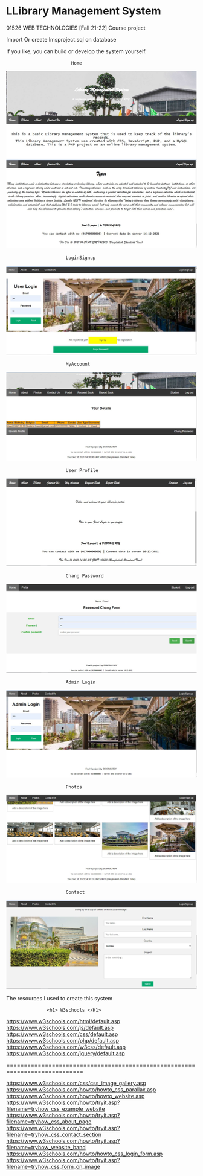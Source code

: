 # LLibrary Management System 
01526 WEB TECHNOLOGIES [Fall 21-22] Course project


Import Or create lmsproject.sql on database


If you like, you can build or develop the system yourself.


                            Home
![](The%20final%20result%20(web%20page%20will%20be%20show)/Home.JPG)
![](The%20final%20result%20(web%20page%20will%20be%20show)/Home%202.JPG)

                          LoginSignup

![](The%20final%20result%20(web%20page%20will%20be%20show)/LoginSignup.JPG)

                          MyAccount

![](The%20final%20result%20(web%20page%20will%20be%20show)/MyAccount.JPG)

                          User Profile

![](The%20final%20result%20(web%20page%20will%20be%20show)/UserProfile.JPG)

                          Chang Password

![](The%20final%20result%20(web%20page%20will%20be%20show)/ChangPassword.JPG)

                          Admin Login
![](The%20final%20result%20(web%20page%20will%20be%20show)/AdminLogin.JPG)

                          Photos

![Photos](The%20final%20result%20(web%20page%20will%20be%20show)/Photos.JPG)

                          Contact

![](The%20final%20result%20(web%20page%20will%20be%20show)/Contact.JPG)



The resources I used to create this system

                   <h1> W3schools </H1>
                   
https://www.w3schools.com/html/default.asp
https://www.w3schools.com/js/default.asp
https://www.w3schools.com/css/default.asp
https://www.w3schools.com/php/default.asp
https://www.w3schools.com/w3css/default.asp
https://www.w3schools.com/jquery/default.asp

============================================================================

https://www.w3schools.com/css/css_image_gallery.asp
https://www.w3schools.com/howto/howto_css_parallax.asp
https://www.w3schools.com/howto/howto_website.asp
https://www.w3schools.com/howto/tryit.asp?filename=tryhow_css_example_website
https://www.w3schools.com/howto/tryit.asp?filename=tryhow_css_about_page
https://www.w3schools.com/howto/tryit.asp?filename=tryhow_css_contact_section
https://www.w3schools.com/howto/tryit.asp?filename=tryhow_website_band
https://www.w3schools.com/howto/howto_css_login_form.asp
https://www.w3schools.com/howto/tryit.asp?filename=tryhow_css_form_on_image
